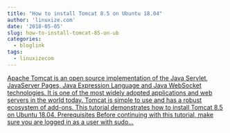 ```yaml
---
title: "How to install Tomcat 8.5 on Ubuntu 18.04"
author: 'linuxize.com'
date: '2018-05-05'
slug: how-to-install-tomcat-85-on-ub
categories:
  - bloglink
tags:
  - linuxizecom
---
```


[Apache Tomcat is an open source implementation of the Java Servlet, JavaServer Pages, Java Expression Language and Java WebSocket technologies. It is one of the most widely adopted applications and web servers in the world today. Tomcat is simple to use and has a robust ecosystem of add-ons. This tutorial demonstrates how to install Tomcat 8.5 on Ubuntu 18.04. Prerequisites Before continuing with this tutorial, make sure you are logged in as a user with sudo...<click to read more>](https://linuxize.com/post/how-to-install-tomcat-8-5-on-ubuntu-18.04/)

